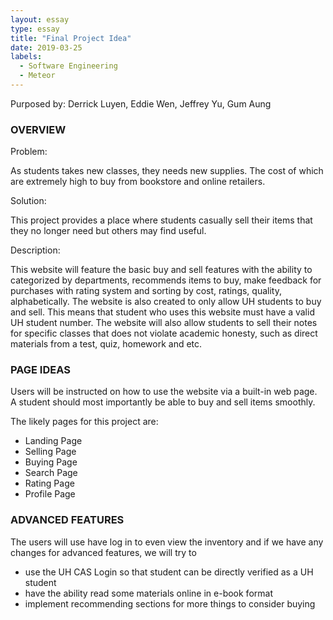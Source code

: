 ```yaml
---
layout: essay
type: essay
title: "Final Project Idea"
date: 2019-03-25
labels:
  - Software Engineering
  - Meteor
---
```


Purposed by: Derrick Luyen, Eddie Wen, Jeffrey Yu, Gum Aung

### OVERVIEW
Problem:

As students takes new classes, they needs new supplies. The cost of which are extremely high to buy from bookstore and online retailers. 

Solution:

This project provides a place where students casually sell their items that they no longer need but others may find useful. 

Description:

This website will feature the basic buy and sell features with the ability to categorized by departments, recommends items to buy, make feedback for purchases with rating system and sorting by cost, ratings, quality, alphabetically. The website is also created to only allow UH students to buy and sell. This means that student who uses this website must have a valid UH student number. The website will also allow students to sell their notes for specific classes that does not violate academic honesty, such as direct materials from a test, quiz, homework and etc.

### PAGE IDEAS
Users will be instructed on how to use the website via a built-in web page. A student should most importantly be able to buy and sell items smoothly.


The likely pages for this project are:
- Landing Page
- Selling Page
- Buying Page
- Search Page
- Rating Page
- Profile Page

### ADVANCED FEATURES
The users will use have log in to even view the inventory and if we have any changes for advanced features, we will try to 
- use the UH CAS Login so that student can be directly verified as a UH student
- have the ability read some materials online in e-book format
- implement recommending sections for more things to consider buying
